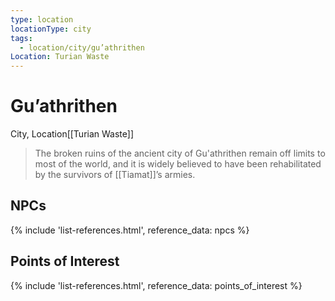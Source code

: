 ```yaml
---
type: location
locationType: city
tags:
  - location/city/gu’athrithen
Location: Turian Waste
---
```


# Gu’athrithen
City, <span class="dataview inline-field"><span class="inline-field-key">Location</span><span class="inline-field-value">[[Turian Waste]]</span></span>

> The broken ruins of the ancient city of Gu'athrithen remain off limits to most of the world, and it is widely believed to have been rehabilitated by the survivors of [[Tiamat]]’s armies.



## NPCs
{% include 'list-references.html', reference_data: npcs %}

## Points of Interest
{% include 'list-references.html', reference_data: points_of_interest %}
